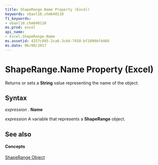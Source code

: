 ```yaml
---
title: ShapeRange.Name Property (Excel)
keywords: vbaxl10.chm640110
f1_keywords:
- vbaxl10.chm640110
ms.prod: excel
api_name:
- Excel.ShapeRange.Name
ms.assetid: 4257c885-2ca6-3c6d-7458-bf2890bf4460
ms.date: 06/08/2017
---
```



# ShapeRange.Name Property (Excel)

Returns or sets a **String** value representing the name of the object.


## Syntax

 _expression_ . **Name**

 _expression_ A variable that represents a **ShapeRange** object.


## See also


#### Concepts


[ShapeRange Object](shaperange-object-excel.md)

